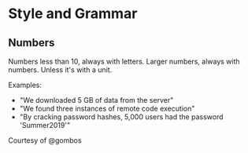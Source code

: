 # Style and Grammar

## Numbers

Numbers less than 10, always with letters. Larger numbers, always with numbers.
Unless it's with a unit.

Examples:

* "We downloaded 5 GB of data from the server"
* "We found three instances of remote code execution"
* "By cracking password hashes, 5,000 users had the password 'Summer2019'"

Courtesy of @gombos
